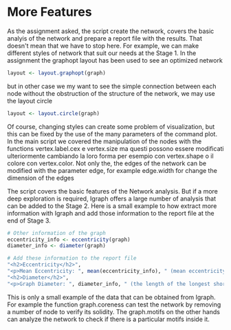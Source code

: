 # More Features
As the assignment asked, the script create the network, covers the basic analyis  of the network and prepare a report file with the results. That doesn't mean that we have to stop here. For example, we can make different styles of network that suit our needs at the Stage 1. In the assignment the graphopt layout has been used to see an optimized network

```R
layout <- layout.graphopt(graph)
```
but in other case we my want to see the simple connection between each node without the obstruction of the structure of the network, we may use the layout circle

```R
layout <- layout.circle(graph)
```
Of course, changing styles can create some problem of visualization, but this can be fixed by the use of the many parameters of the command plot. In the main script we covered the manipulation of the nodes with the functions vertex.label.cex e vertex.size ma questi possono essere modificati ulteriormente cambiando la loro forma per esempio con vertex.shape o il colore con vertex.color. Not only the, the edges of the network can be modified with the parameter edge, for example edge.width for change the dimension of the edges

The script covers the basic features of the Network analysis. But if a more deep exploration is required, Igraph offers a large number of analysis that can be added to the Stage 2. Here is a small example to how extract more information with Igraph and add those information to the report file at the end of Stage 3.

```R
# Other information of the graph
eccentricity_info <- eccentricity(graph) 
diameter_info <- diameter(graph)

# Add these information to the report file
"<h2>Eccentricity</h2>",
"<p>Mean Eccentricity: ", mean(eccentricity_info), " (mean eccentricity across all nodes. High values = nodes are far from each other in terms of the shortest path length.)</p>",
"<h2>Diameter</h2>",
"<p>Graph Diameter: ", diameter_info, " (the length of the longest shortest path in the graph.)</p>"
```

This is only a small example of the data that can be obtained from Igraph. For example the function graph.coreness can test the network by removing a number of node to verify its solidity. The graph.motifs on the other hands can analyze the network to check if there is a particular motifs inside it.
